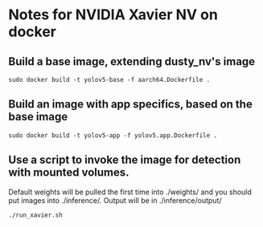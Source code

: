# Notes for NVIDIA Xavier NV on docker

## Build a base image, extending dusty_nv's image  
 
    sudo docker build -t yolov5-base -f aarch64.Dockerfile .
 
## Build an image with app specifics, based on the base image
 
    sudo docker build -t yolov5-app -f yolov5.app.Dockerfile .
 
## Use a script to invoke the image for detection with mounted volumes. 
   
Default weights will be pulled the first time into ./weights/
and you should put images into ./inference/. Output will be in
./inference/output/
   
    ./run_xavier.sh
